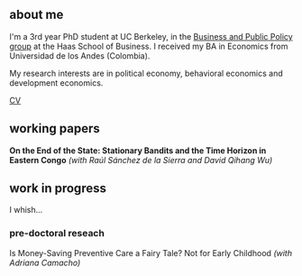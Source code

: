 ## about me

I'm a 3rd year PhD student at UC Berkeley, in the [Business and Public Policy group](https://haas.berkeley.edu/bpp/faculty/) at the Haas School of Business. I received my BA in Economics from Universidad de los Andes (Colombia).

My research interests are in political economy, behavioral economics and development economics.

[CV](https://www.linkedin.com/in/miguel-ortiz-b58675116/)


## working papers

**On the End of the State: Stationary Bandits and the Time Horizon in Eastern Congo**
_(with Raúl Sánchez de la Sierra and David Qihang Wu)_

## work in progress

I whish...

### pre-doctoral reseach

Is Money-Saving Preventive Care a Fairy Tale? Not for Early Childhood
_(with Adriana Camacho)_


